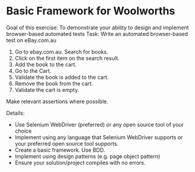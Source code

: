 # Basic Framework for Woolworths

Goal of this exercise:
To demonstrate your ability to design and implement browser-based automated tests
Task: Write an automated browser-based test on eBay.com.au

1. Go to ebay.com.au. Search for books. 
2. Click on the first item on the search result. 
3. Add the book to the cart. 
4. Go to the Cart. 
5. Validate the book is added to the cart. 
6. Remove the book from the cart. 
7. Validate the cart is empty.

Make relevant assertions where possible.

Details:
* Use Selenium WebDriver (preferred) or any open source tool of your choice
* Implement using any language that Selenium WebDriver supports or your preferred open source tool supports.
* Create a basic framework. Use BDD.
* Implement using design patterns (e.g. page object pattern)
* Ensure your solution/project compiles with no errors.